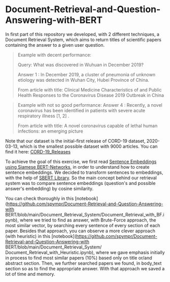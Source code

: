 # Document-Retrieval-and-Question-Answering-with-BERT

In first part of this repository we developed, with 2 different techniques, a Document Retrieval System, which aims to return titles of scientific
papers containing the answer to a given user question. 

> Example with decent performance:
> 
> Query: What was discovered in Wuhuan in December 2019? 
>
> Answer 1 : In December 2019, a cluster of pneumonia of unknown etiology was detected in Wuhan City, Hubei Province of China.
>
> From article with title: Clinical Medicine Characteristics of and Public Health Responses to the Coronavirus Disease 2019 Outbreak in China 

> Example with not so good performance:
> Answer 4 : Recently, a novel coronavirus has been identified in patients with severe acute respiratory illness [1, 2] .
>
> From article with title: A novel coronavirus capable of lethal human infections: an emerging picture 

Note that our dataset is the initial-first release of CORD-19 dataset, 2020-03-13, which is the smallest possible dataset with 9000 articles. 
You can find it here: [CORD-19_Releases](https://ai2-semanticscholar-cord-19.s3-us-west-2.amazonaws.com/historical_releases.html)

To achieve the goal of this exercise, we first read [Sentence Embeddings using Siamese BERT-Networks](https://arxiv.org/pdf/1908.10084.pdf), in order to understand how to create sentence embeddings. We decided to transform sentences to embeddings, with the help of [SBERT Library](https://www.sbert.net/). So the main concept behind our retrieval system was to compare sentence embeddings (question's and possible answer's embedding) by cosine similarity. 

You can check thoroughly in this [notebook](https://github.com/spympr/Document-Retrieval-and-Question-Answering-with              BERT/blob/main/Document_Retrieval_System/Document_Retrieval_with_BF.ipynb), where we tried to find as answer, with Brute-Force approach, the most similar vector, by searching every sentence of every section of each paper. Besides that approach, you can observe a more clever approach (with heuristic) in this 
[notebook](https://github.com/spympr/Document-Retrieval-and-Question-Answering-with BERT/blob/main/Document_Retrieval_System/ Document_Retrieval_with_Heuristic.ipynb), where we gave emphasis initially in process to find most similar papers (10%) based only on title or/and abstract section. Then, we further searched papers we found, in body_text section so as to find the appropriate answer. With that approach we saved a lot of time and memory.
